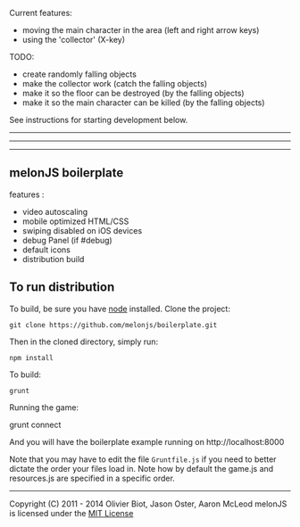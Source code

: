 Current features:
- moving the main character in the area (left and right arrow keys)
- using the 'collector' (X-key)

TODO:
- create randomly falling objects
- make the collector work (catch the falling objects)
- make it so the floor can be destroyed (by the falling objects)
- make it so the main character can be killed (by the falling objects)

See instructions for starting development below.

-------------------------------------------------------------------------------
-------------------------------------------------------------------------------
-------------------------------------------------------------------------------


melonJS boilerplate
-------------------------------------------------------------------------------

features :
- video autoscaling
- mobile optimized HTML/CSS
- swiping disabled on iOS devices
- debug Panel (if #debug)
- default icons
- distribution build

## To run distribution

To build, be sure you have [node](http://nodejs.org) installed. Clone the project:

    git clone https://github.com/melonjs/boilerplate.git

Then in the cloned directory, simply run:

    npm install

To build:

    grunt


Running the game:

  grunt connect

And you will have the boilerplate example running on http://localhost:8000


Note that you may have to edit the file `Gruntfile.js` if you need to better dictate the order your files load in. Note how by default the game.js and resources.js are specified in a specific order.

-------------------------------------------------------------------------------
Copyright (C) 2011 - 2014 Olivier Biot, Jason Oster, Aaron McLeod
melonJS is licensed under the [MIT License](http://www.opensource.org/licenses/mit-license.php)
